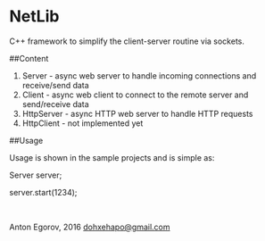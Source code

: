 # NetLib

C++ framework to simplify the client-server routine via sockets.

##Content

1. Server     - async web server to handle incoming connections and receive/send data
2. Client     - async web client to connect to the remote server and send/receive data
3. HttpServer - async HTTP web server to handle HTTP requests
4. HttpClient - not implemented yet

##Usage

Usage is shown in the sample projects and is simple as:

Server server;

server.start(1234);

<br>

Anton Egorov, 2016
dohxehapo@gmail.com
